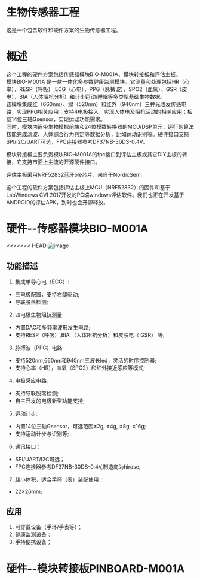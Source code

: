 # 生物传感器工程
这是一个包含软件和硬件方案的生物传感器工程。
# 概述
这个工程的硬件方案包括传感器模块BIO-M001A、模块转接板和评估主板。  
模块BIO-M001A 是一款一体化多参数健康监测模块。它测量和处理包括HR（心率），RESP（呼吸）,ECG（心电），PPG（脉搏波），SPO2（血氧），GSR（皮电），BIA（人体阻抗分析）和计步运动/睡眠等多类型基础生物数据。   
该模块集成红（660nm）、绿（520nm）和红外（940nm）三种光收发传感电路，实现PPG相关应用；支持4电极接入，实现人体电及阻抗活动的相关应用；板载14位三轴Gsensor，实现运动功能需求。  
同时，模块内嵌带生物模拟前端和24位模数转换器的MCU/DSP单元，运行的算法核能完成滤波、人体综合行为判定等数据分析，比如运动识别等。硬件接口支持SPI/I2C/UART可选，FPC连接器参考DF37NB-30DS-0.4V。

模块转接板主要负责模块BIO-M001A的fpc接口到评估主板或其它DIY主板的转接，它支持市面上主流的开源硬件接口。

评估主板采用NRF52832蓝牙ble芯片，来自于NordicSemi

这个工程的软件方案包括评估主板上MCU（NRF52832）的固件和基于LabWindows CVI 2017开发的PC端windows评估软件。我们也正在开发基于ANDROID的评估APK，到时也会开源释放。

# 硬件--传感器模块BIO-M001A
<<<<<<< HEAD
![image](https://github.com/feelkit/BIO_SENSOR/raw/master/image/M001A.jpg)
## 功能描述
1. 集成单导心电（ECG）:
- 三电极配置，支持右腿驱动;
- 导联脱落检测;
2. 四电极生物阻抗测量:
- 内置DAC和多频率波形发生电路;
- 支持RESP（呼吸）,BIA （人体阻抗分析）和皮肤电（ GSR） 等;
3. 脉搏波（PPG）电路:
- 支持520nm,660nm和940nm三波长led，灵活的时序控制器;
- 支持心率（HR），血氧（SPO2）和红外接近感应等模式;
4. 电极感应电路:
- 支持导联脱落检测;
- 自主开发的电极新型功能支持;

5. 运动计步:
- 内置14位三轴Gsensor，可选范围±2g, ±4g, ±8g, ±16g;
- 支持运动计步与识别等;

6. 通讯接口： 
- SPI/UART/I2C可选；
- FPC连接器参考DF37NB-30DS-0.4V,制造商为hirose; 

7. 超小体积，适合手环（表）装配使用： 
- 22×26mm;
## 应用
1. 可穿戴设备（手环/手表等）； 
2. 健康监测设备；
3. 手持便携设备；
# 硬件--模块转接板PINBOARD-M001A